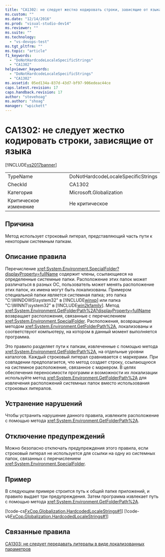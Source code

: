 ```yaml
---
title: "CA1302: не следует жестко кодировать строки, зависящие от языка | Microsoft Docs"
ms.custom: ""
ms.date: "12/14/2016"
ms.prod: "visual-studio-dev14"
ms.reviewer: ""
ms.suite: ""
ms.technology: 
  - "vs-devops-test"
ms.tgt_pltfrm: ""
ms.topic: "article"
f1_keywords: 
  - "DoNotHardcodeLocaleSpecificStrings"
  - "CA1302"
helpviewer_keywords: 
  - "DoNotHardcodeLocaleSpecificStrings"
  - "CA1302"
ms.assetid: 05ed134a-837d-43d7-bf97-906edeac44ce
caps.latest.revision: 17
caps.handback.revision: 17
author: "stevehoag"
ms.author: "shoag"
manager: "wpickett"
---
```

# CA1302: не следует жестко кодировать строки, зависящие от языка
[!INCLUDE[vs2017banner](../code-quality/includes/vs2017banner.md)]

|||  
|-|-|  
|TypeName|DoNotHardcodeLocaleSpecificStrings|  
|CheckId|CA1302|  
|Категория|Microsoft.Globalization|  
|Критическое изменение|Не критическое|  
  
## Причина  
 Метод использует строковый литерал, представляющий часть пути к некоторым системным папкам.  
  
## Описание правила  
 Перечисление <xref:System.Environment.SpecialFolder?displayProperty=fullName> содержит члены, ссылающиеся на определенные системные папки.  Расположение этих папок может различаться в разных ОС, пользователь может менять расположение этих папок, их имена могут быть локализованы.  Примером специальной папки является системная папка; это папка "C:\\WINDOWS\\system32" в [!INCLUDE[winxp](../code-quality/includes/winxp_md.md)] или папка "C:\\WINNT\\system32" в [!INCLUDE[win2kfamily](../code-quality/includes/win2kfamily_md.md)].  Метод <xref:System.Environment.GetFolderPath%2A?displayProperty=fullName> возвращает расположения, связанные с перечислением <xref:System.Environment.SpecialFolder>.  Расположения, возвращенные методом <xref:System.Environment.GetFolderPath%2A>, локализованы и соответствуют компьютеру, на котором в данный момент выполняется программа.  
  
 Это правило разделяет пути к папкам, извлеченные с помощью метода <xref:System.Environment.GetFolderPath%2A>, на отдельные уровни каталогов.  Каждый строковый литерал сравнивается с маркерами.  При совпадении предполагается, что метод создает строку, ссылающуюся на системное расположение, связанное с маркером.  В целях обеспечения переносимости программ и возможности их локализации используйте метод <xref:System.Environment.GetFolderPath%2A> для извлечения расположений системных папок вместо использования строковых литералов.  
  
## Устранение нарушений  
 Чтобы устранить нарушение данного правила, извлеките расположение с помощью метода <xref:System.Environment.GetFolderPath%2A>.  
  
## Отключение предупреждений  
 Можно безопасно отключать предупреждения этого правила, если строковый литерал не используется для ссылки на одну из системных папок, связанных с перечислением <xref:System.Environment.SpecialFolder>.  
  
## Пример  
 В следующем примере строится путь к общей папке приложений, и правило выдает три предупреждения.  Затем программа извлекает путь с помощью метода <xref:System.Environment.GetFolderPath%2A>.  
  
 [!code-cs[FxCop.Globalization.HardcodedLocaleStrings#1](../code-quality/codesnippet/CSharp/ca1302-do-not-hardcode-locale-specific-strings_1.cs)]
 [!code-vb[FxCop.Globalization.HardcodedLocaleStrings#1](../code-quality/codesnippet/VisualBasic/ca1302-do-not-hardcode-locale-specific-strings_1.vb)]  
  
## Связанные правила  
 [CA1303: не следует передавать литералы в виде локализованных параметров](../code-quality/ca1303-do-not-pass-literals-as-localized-parameters.md)